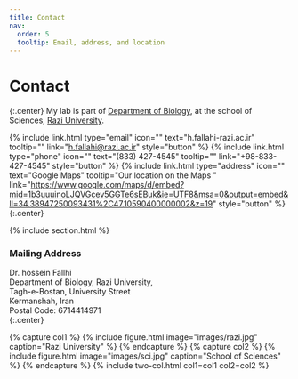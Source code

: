 ```yaml
---
title: Contact
nav:
  order: 5
  tooltip: Email, address, and location
---
```


# <i class="fas fa-envelope"></i>Contact

{:.center}
My lab is part of [Department of Biology](https://sci.razi.ac.ir/~h.fallahi), at the school of Sciences, [Razi University](https://old.razi.ac.ir/en/home).


{%
  include link.html
  type="email"
  icon=""
  text="h.fallahi-razi.ac.ir"
  tooltip=""
  link="h.fallahi@razi.ac.ir"
  style="button"
%}
{%
  include link.html
  type="phone"
  icon=""
  text="(833) 427-4545"
  tooltip=""
  link="+98-833-427-4545"
  style="button"
%}
{%
  include link.html
  type="address"
  icon=""
  text="Google Maps"
  tooltip="Our location on the Maps "
  link="https://www.google.com/maps/d/embed?mid=1b3uuuinoLJQVGcev5GGTe6sEBuk&ie=UTF8&msa=0&output=embed&ll=34.38947250093431%2C47.10590400000002&z=19"
  style="button"
%}
{:.center}

{% include section.html %}

### <i class="fas fa-mail-bulk"></i>Mailing Address

Dr. hossein Fallhi  
Department of Biology, Razi University,  
Tagh-e-Bostan, University Street  
Kermanshah, Iran  
Postal Code: 6714414971  
{:.center}

{% capture col1 %}
{%
  include figure.html
  image="images/razi.jpg"
  caption="Razi University"
%}
{% endcapture %}
{% capture col2 %}
{%
  include figure.html
  image="images/sci.jpg"
  caption="School of Sciences"
%}
{% endcapture %}
{% include two-col.html col1=col1 col2=col2 %}
